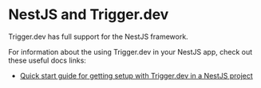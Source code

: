 # NestJS and Trigger.dev

Trigger.dev has full support for the NestJS framework.

For information about the using Trigger.dev in your NestJS app, check out these useful docs links:

- [Quick start guide for getting setup with Trigger.dev in a NestJS project](https://trigger.dev/docs/documentation/quickstarts/nestjs)
